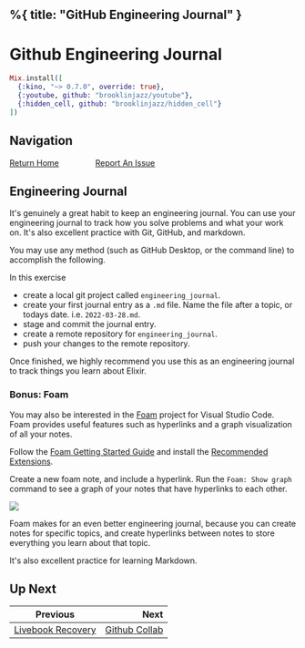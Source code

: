 %{
  title: "GitHub Engineering Journal"
}
---
# Github Engineering Journal

```elixir
Mix.install([
  {:kino, "~> 0.7.0", override: true},
  {:youtube, github: "brooklinjazz/youtube"},
  {:hidden_cell, github: "brooklinjazz/hidden_cell"}
])
```

## Navigation

[Return Home](../start.livemd)<span style="padding: 0 30px"></span>
[Report An Issue](https://github.com/DockYard-Academy/beta_curriculum/issues/new?assignees=&labels=&template=issue.md&title=)

## Engineering Journal

It's genuinely a great habit to keep an engineering journal.
You can use your engineering journal to track how you solve problems and what your work on.
It's also excellent practice with Git, GitHub, and markdown.

You may use any method (such as GitHub Desktop, or the command line) to accomplish the following.

In this exercise

* create a local git project called `engineering_journal`.
* create your first journal entry as a `.md` file. Name the file after a topic, or todays date. i.e. `2022-03-28.md`.
* stage and commit the journal entry.
* create a remote repository for `engineering_journal`.
* push your changes to the remote repository.

Once finished, we highly recommend you use this as an engineering journal to track things you learn about Elixir.

<!-- livebook:{"break_markdown":true} -->

### Bonus: Foam

You may also be interested in the [Foam](https://foambubble.github.io/foam/) project for Visual Studio Code. Foam provides useful features such as hyperlinks and a graph visualization of all your notes.

Follow the [Foam Getting Started Guide](https://foambubble.github.io/foam/#getting-started) and install the [Recommended Extensions](https://foambubble.github.io/foam/user/getting-started/recommended-extensions).

Create a new foam note, and include a hyperlink. Run the `Foam: Show graph` command to see a graph of your notes that have hyperlinks to each other.

<!-- livebook:{"break_markdown":true} -->

![](images/graph.png)

<!-- livebook:{"break_markdown":true} -->

Foam makes for an even better engineering journal, because you can create notes for specific topics, and create hyperlinks between notes to store everything you learn about that topic.

It's also excellent practice for learning Markdown.

## Up Next

| Previous                                                   | Next                                               |
| ---------------------------------------------------------- | -------------------------------------------------: |
| [Livebook Recovery](../exercises/livebook_recovery.livemd) | [Github Collab](../exercises/github_collab.livemd) |

